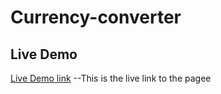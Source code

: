 # Currency-converter

## Live Demo

[Live Demo link](https://biodun-ojo.github.io/Currency-converter/) --This is the live link to the pagee